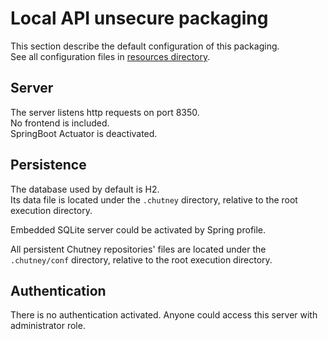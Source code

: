 <!--
  ~ SPDX-FileCopyrightText: 2017-2024 Enedis
  ~
  ~ SPDX-License-Identifier: Apache-2.0
  ~
  -->

# Local API unsecure packaging

This section describe the default configuration of this packaging.  
See all configuration files in [resources directory](./src/main/resources).

## Server

The server listens http requests on port 8350.  
No frontend is included.  
SpringBoot Actuator is deactivated.

## Persistence

The database used by default is H2.  
Its data file is located under the `.chutney` directory, relative to the root execution directory.  

Embedded SQLite server could be activated by Spring profile.  

All persistent Chutney repositories' files are located under the `.chutney/conf` directory, relative to the root execution directory.

## Authentication

There is no authentication activated. Anyone could access this server with administrator role.
